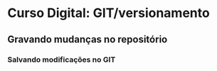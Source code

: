 # Curso Digital: GIT/versionamento

## Gravando mudanças no repositório

### Salvando modificações no GIT